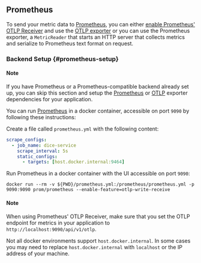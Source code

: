 ## Prometheus

To send your metric data to [Prometheus](https://prometheus.io/), you can either
[enable Prometheus' OTLP Receiver](https://prometheus.io/docs/prometheus/2.55/feature_flags/#otlp-receiver)
and use the [OTLP exporter](#otlp) or you can use the Prometheus exporter, a
`MetricReader` that starts an HTTP server that collects metrics and serialize to
Prometheus text format on request.

### Backend Setup {#prometheus-setup}

<div class="alert alert-info" role="alert"><h4 class="alert-heading">Note</h4>

If you have Prometheus or a Prometheus-compatible backend already set up, you
can skip this section and setup the [Prometheus](#prometheus-dependencies) or
[OTLP](#otlp-dependencies) exporter dependencies for your application.

</div>

You can run [Prometheus](https://prometheus.io) in a docker container,
accessible on port `9090` by following these instructions:

Create a file called `prometheus.yml` with the following content:

```yaml
scrape_configs:
  - job_name: dice-service
    scrape_interval: 5s
    static_configs:
      - targets: [host.docker.internal:9464]
```

Run Prometheus in a docker container with the UI accessible on port `9090`:

```shell
docker run --rm -v ${PWD}/prometheus.yml:/prometheus/prometheus.yml -p 9090:9090 prom/prometheus --enable-feature=otlp-write-receive
```

<div class="alert alert-info" role="alert"><h4 class="alert-heading">Note</h4>

When using Prometheus' OTLP Receiver, make sure that you set the OTLP endpoint
for metrics in your application to `http://localhost:9090/api/v1/otlp`.

Not all docker environments support `host.docker.internal`. In some cases you
may need to replace `host.docker.internal` with `localhost` or the IP address of
your machine.

</div>
